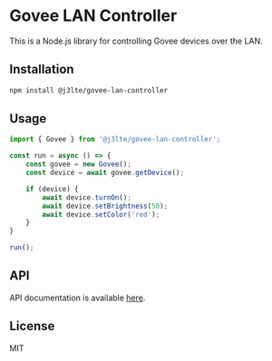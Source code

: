 Govee LAN Controller
====================

This is a Node.js library for controlling Govee devices over the LAN.


## Installation

```bash
npm install @j3lte/govee-lan-controller
```

## Usage

```typescript
import { Govee } from '@j3lte/govee-lan-controller';

const run = async () => {
    const govee = new Govee();
    const device = await govee.getDevice();

    if (device) {
        await device.turnOn();
        await device.setBrightness(50);
        await device.setColor('red');
    }
}

run();
```

## API

API documentation is available [here](https://j3lte.github.io/govee-lan-controller/).

## License

MIT
